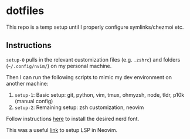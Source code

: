 # dotfiles

This repo is a temp setup until I properly configure symlinks/chezmoi etc.

## Instructions
`setup-0` pulls in the relevant customization files (e.g. `.zshrc`) and folders (`~/.config/nvim/`) on my personal machine.

Then I can run the following scripts to mimic my dev environment on another machine:
1. `setup-1`: Basic setup: git, python, vim, tmux, ohmyzsh, node, tldr, p10k (manual config) 
2. `setup-2`: Remaining setup: zsh customization, neovim

Follow instructions [here](https://www.reddit.com/r/linux4noobs/comments/m9bpbw/how_to_install_nerdfonts_in_wsl/) to install the desired nerd font. 

This was a useful [link](https://www.youtube.com/watch?v=UVcC5ifbXL8&list=PLx2ksyallYzW4WNYHD9xOFrPRYGlntAft&index=8) to setup LSP in Neovim.
